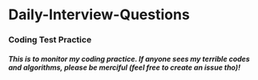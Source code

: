 # Daily-Interview-Questions
### Coding Test Practice

##### This is to monitor my coding practice. If anyone sees my terrible codes and algorithms, please be merciful (feel free to create an issue tho)!

